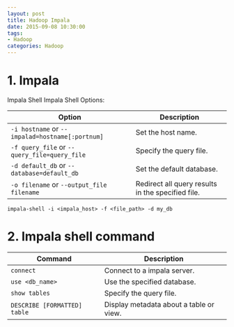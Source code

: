 ```yaml
---
layout: post
title: Hadoop Impala
date: 2015-09-08 10:30:00
tags:
- Hadoop
categories: Hadoop
---
```


# 1. Impala
Impala Shell
Impala Shell Options:

| Option                                                    |         Description                                   |
| --------------------------------------------------------- | ----------------------------------------------------- |
| `-i hostname` or `--impalad=hostname[:portnum]`           | Set the host name.                                    |
| `-f query_file` or  `--query_file=query_file`             | Specify the query file.                               |
| `-d default_db` or `--database=default_db`                | Set the default database.                             |
| `-o filename` or `--output_file filename`                 | Redirect all query results in the specified file.     |

`impala-shell -i <impala_host> -f <file_path> -d my_db`

# 2. Impala shell command

| Command                          |         Description                                            |
| -------------------------------- | -------------------------------------------------------------- |
| `connect`                        | Connect to a impala server.                                    |
| `use <db_name>`                  | Use the specified database.                                    |
| `show tables`                    | Specify the query file.                                        |
| `DESCRIBE [FORMATTED] table`     | Display metadata about a table or view.                        |


